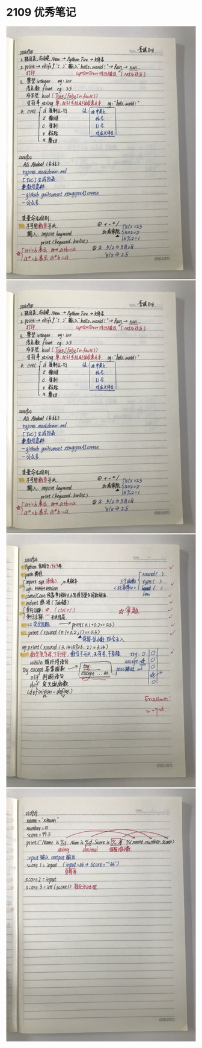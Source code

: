 # 2109 优秀笔记

<img src="./pic/1.jpg" alt="avatar" style="zoom:100%;" align = center/>

<img src="./pic/1.jpg" alt="avatar" style="zoom:100%;" align = center/>

<img src="./pic/2.jpg" alt="avatar" style="zoom:100%;" align = center/>

<img src="./pic/3.jpg" alt="avatar" style="zoom:100%;" align = center/>